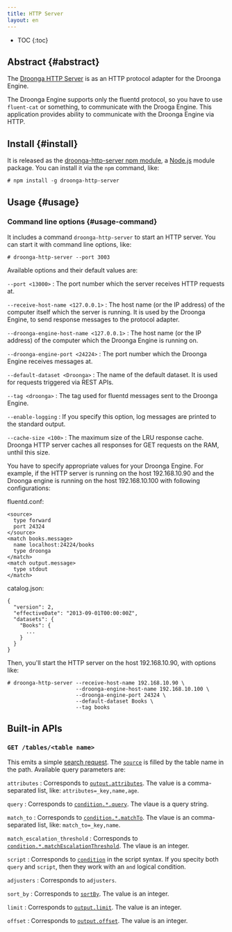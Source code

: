 ```yaml
---
title: HTTP Server
layout: en
---
```


* TOC
{:toc}

## Abstract {#abstract}

The [Droonga HTTP Server][droonga-http-server] is as an HTTP protocol adapter for the Droonga Engine.

The Droonga Engine supports only the fluentd protocol, so you have to use `fluent-cat` or something, to communicate with the Drooga Engine.
This application provides ability to communicate with the Droonga Engine via HTTP.

## Install {#install}

It is released as the [droonga-http-server npm module][], a [Node.js][] module package.
You can install it via the `npm` command, like:

    # npm install -g droonga-http-server

## Usage {#usage}

### Command line options {#usage-command}

It includes a command `droonga-http-server` to start an HTTP server.
You can start it with command line options, like:

    # droonga-http-server --port 3003

Available options and their default values are:

`--port <13000>`
: The port number which the server receives HTTP requests at.

`--receive-host-name <127.0.0.1>`
: The host name (or the IP address) of the computer itself which the server is running.
  It is used by the Droonga Engine, to send response messages to the protocol adapter.

`--droonga-engine-host-name <127.0.0.1>`
: The host name (or the IP address) of the computer which the Droonga Engine is running on.

`--droonga-engine-port <24224>`
: The port number which the Droonga Engine receives messages at.

`--default-dataset <Droonga>`
: The name of the default dataset.
  It is used for requests triggered via REST APIs.

`--tag <droonga>`
: The tag used for fluentd messages sent to the Droonga Engine.

`--enable-logging`
: If you specify this option, log messages are printed to the standard output.

`--cache-size <100>`
: The maximum size of the LRU response cache.
  Droonga HTTP server caches all responses for GET requests on the RAM, unthil this size.

You have to specify appropriate values for your Droonga Engine. For example, if the HTTP server is running on the host 192.168.10.90 and the Droonga engine is running on the host 192.168.10.100 with following configurations:

fluentd.conf:

    <source>
      type forward
      port 24324
    </source>
    <match books.message>
      name localhost:24224/books
      type droonga
    </match>
    <match output.message>
      type stdout
    </match>

catalog.json:

    {
      "version": 2,
      "effectiveDate": "2013-09-01T00:00:00Z",
      "datasets": {
        "Books": {
          ...
        }
      }
    }

Then, you'll start the HTTP server on the host 192.168.10.90, with options like:

    # droonga-http-server --receive-host-name 192.168.10.90 \
                          --droonga-engine-host-name 192.168.10.100 \
                          --droonga-engine-port 24324 \
                          --default-dataset Books \
                          --tag books

## Built-in APIs

### `GET /tables/<table name>`

This emits a simple [search request](../commands/search/).
The [`source`](../commands/search/#query-source) is filled by the table name in the path.
Available query parameters are:

`attributes`
: Corresponds to [`output.attributes`](../commands/search/#query-output).
  The value is a comma-separated list, like: `attributes=_key,name,age`.

`query`
: Corresponds to [`condition.*.query`](../commands/search/#query-condition-query-syntax-hash).
  The vlaue is a query string.

`match_to`
: Corresponds to [`condition.*.matchTo`](../commands/search/#query-condition-query-syntax-hash).
  The vlaue is an comma-separated list, like: `match_to=_key,name`.

`match_escalation_threshold`
: Corresponds to [`condition.*.matchEscalationThreshold`](../commands/search/#query-condition-query-syntax-hash).
  The vlaue is an integer.

`script`
: Corresponds to [`condition`](../commands/search/#query-condition-query-syntax-hash) in the script syntax.
  If you specity both `query` and `script`, then they work with an `and` logical condition.

`adjusters`
: Corresponds to `adjusters`.

`sort_by`
: Corresponds to [`sortBy`](../commands/search/#query-sortBy).
  The value is an integer.

`limit`
: Corresponds to [`output.limit`](../commands/search/#query-output).
  The value is an integer.

`offset`
: Corresponds to [`output.offset`](../commands/search/#query-output).
  The value is an integer.


  [droonga-http-server]: https://github.com/droonga/droonga-http-server
  [droonga-http-server npm module]: https://npmjs.org/package/droonga-http-server
  [Node.js]: http://nodejs.org/
